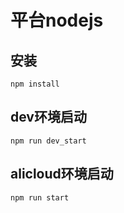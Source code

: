 # 平台nodejs

## 安装
```
npm install
```

## dev环境启动
```
npm run dev_start
```

## alicloud环境启动
```
npm run start
```

